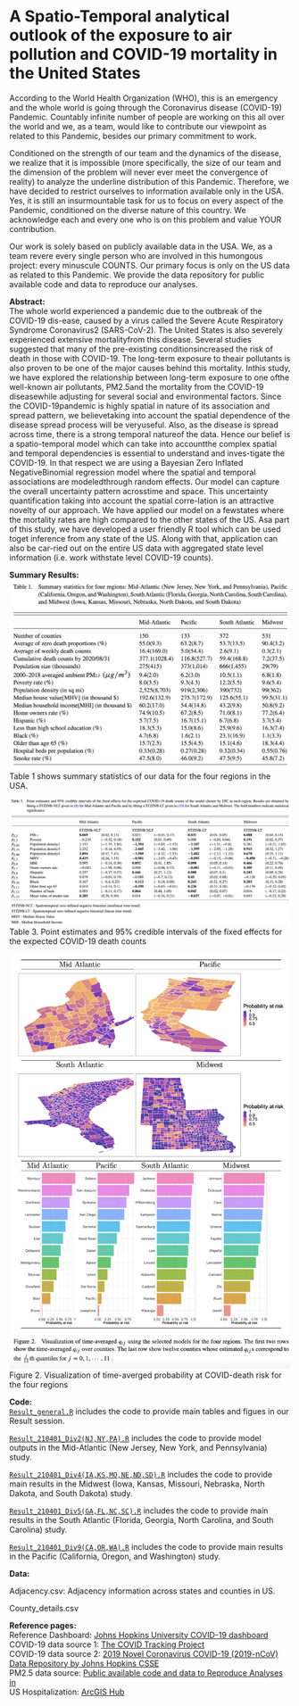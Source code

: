 # A Spatio-Temporal analytical outlook of the exposure to air pollution and COVID-19 mortality in the United States

According to the World Health Organization (WHO), this is an emergency and the whole world is going through the Coronavirus disease (COVID-19) Pandemic. Countably infinite number of people are working on this all over the world and we, as a team, would like to contribute our viewpoint as related to this Pandemic, besides our primary commitment to work.

Conditioned on the strength of our team and the dynamics of the disease, we realize that it is impossible (more specifically, the size of our team and the dimension of the problem will never ever meet the convergence of reality) to analyze the underline distribution of this Pandemic.
Therefore, we have decided to restrict ourselves to information available only in the USA. Yes, it is still an insurmountable task for us to focus on every aspect of the Pandemic, conditioned on the diverse nature of this country. We acknowledge each and every one who is on this problem and value YOUR contribution.

Our work is solely based on publicly available data in the USA. We, as a team revere every single person who are involved in this humongous project: every minuscule COUNTS. Our primary focus is only on the US data as related to this Pandemic. We provide the data repository for public available code and data to reproduce our analyses.

<b>Abstract: </b><br>
The whole world experienced a pandemic due to the outbreak of the COVID-19 dis-ease, caused by a virus called the Severe Acute Respiratory Syndrome Coronavirus2 (SARS-CoV-2). The United States is also severely experienced extensive mortalityfrom this disease. Several studies suggested that many of the pre-existing conditionsincreased the risk of death in those with COVID-19. The long-term exposure to theair pollutants is also proven to be one of the major causes behind this mortality. Inthis study, we have explored the relationship between long-term exposure to one ofthe well-known air pollutants, PM2.5and the mortality from the COVID-19 diseasewhile adjusting for several social and environmental factors. Since the COVID-19pandemic is highly spatial in nature of its association and spread pattern, we believetaking into account the spatial dependence of the disease spread process will be veryuseful. Also, as the disease is spread across time, there is a strong temporal natureof the data. Hence our belief is a spatio-temporal model which can take into accountthe complex spatial and temporal dependencies is essential to understand and inves-tigate the COVID-19. In that respect we are using a Bayesian Zero Inflated NegativeBinomial regression model where the spatial and temporal associations are modeledthrough random effects. Our model can capture the overall uncertainty pattern acrosstime and space. This uncertainty quantification taking into account the spatial corre-lation is an attractive novelty of our approach. We have applied our model on a fewstates where the mortality rates are high compared to the other states of the US. Asa part of this study, we have developed a user friendly R tool which can be used toget inference from any state of the US. Along with that, application can also be car-ried out on the entire US data with aggregated state level information (i.e. work withstate level COVID-19 counts).

<b>Summary Results: </b><br>
![](./Paper_work/Table_1.png) <br>
Table 1 shows summary statistics of our data for the four regions in the USA.

![](./Paper_work/Table_3.png) <br>
Table 3. Point estimates and 95\% credible intervals of the fixed effects for the expected COVID-19 death counts

![](./Paper_work/Figure_2.png) <br>
Figure 2. Visualization of time-averged probability at COVID-death risk for the four regions


<b>Code: </b><br>
[`Result_general.R`](https://github.com/junpeea/COVID-PM-STZINB/blob/main/Paper_work/Code/Result_general.R) includes the code to provide main tables and figues in our Result session.

[`Result_210401_Div2(NJ,NY,PA).R`](https://github.com/junpeea/COVID-PM-STZINB/blob/main/Papaer_work/Code/Result_210401_Div2(NJ,NY,PA).R) includes the code to provide model outputs in the Mid-Atlantic (New Jersey, New York, and Pennsylvania) study.

[`Result_210401_Div4(IA,KS,MO,NE,ND,SD).R`](https://github.com/junpeea/COVID-PM-STZINB/blob/main/Papaer_work/Code/Result_210401_Div4(IA,KS,MO,NE,ND,SD).R) includes the code to provide main results in the Midwest (Iowa, Kansas, Missouri, Nebraska, North Dakota, and South Dakota) study.

[`Result_210401_Div5(GA,FL,NC,SC).R`](https://github.com/junpeea/COVID-PM-STZINB/blob/main/Papaer_work/Code/Result_210401_Div5(GA,FL,NC,SC).R) includes the code to provide main results in the South Atlantic (Florida, Georgia, North Carolina, and South Carolina) study.

[`Result_210401_Div9(CA,OR,WA).R`](https://github.com/junpeea/COVID-PM-STZINB/blob/main/Papaer_work/Code/Result_210401_Div9(CA,OR,WA).R) includes the code to provide main results in the Pacific (California, Oregon, and Washington) study.

<b>Data: </b><br>

Adjacency.csv: Adjacency information across states and counties in US.

County_details.csv

<b>Reference pages: </b><br>
Reference Dashboard: [Johns Hopkins University COVID-19 dashboard](https://gisanddata.maps.arcgis.com/apps/opsdashboard/index.html#/bda7594740fd40299423467b48e9ecf6)<br>
COVID-19 data source 1: [The COVID Tracking Project](https://covidtracking.com/)<br>
COVID-19 data source 2: [2019 Novel Coronavirus COVID-19 (2019-nCoV) Data Repository by Johns Hopkins CSSE ](https://github.com/CSSEGISandData/COVID-19)<br>
PM2.5 data source: [Public available code and data to Reproduce Analyses in <Exposure to air pollution and COVID-19 mortality in the United States>](https://github.com/wxwx1993/PM_COVID) <br>
US Hospitalization: [ArcGIS Hub](https://hub.arcgis.com/search) <br>

